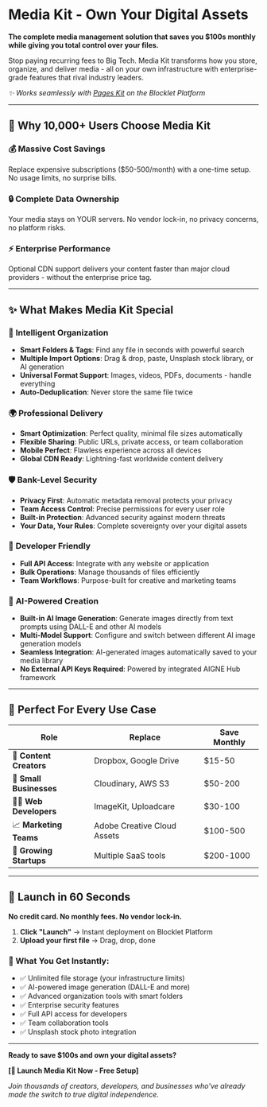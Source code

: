 # Media Kit - Own Your Digital Assets

**The complete media management solution that saves you $100s monthly while giving you total control over your files.**

Stop paying recurring fees to Big Tech. Media Kit transforms how you store, organize, and deliver media - all on your own infrastructure with enterprise-grade features that rival industry leaders.

_✨ Works seamlessly with [Pages Kit](https://store.blocklet.dev/blocklets/z8iZiDFg3vkkrPwsiba1TLXy3H9XHzFERsP8o) on the Blocklet Platform_

---

## 🚀 Why 10,000+ Users Choose Media Kit

### **💰 Massive Cost Savings**

Replace expensive subscriptions ($50-500/month) with a one-time setup. No usage limits, no surprise bills.

### **🔒 Complete Data Ownership**

Your media stays on YOUR servers. No vendor lock-in, no privacy concerns, no platform risks.

### **⚡ Enterprise Performance**

Optional CDN support delivers your content faster than major cloud providers - without the enterprise price tag.

---

## ✨ What Makes Media Kit Special

### 📁 **Intelligent Organization**

- **Smart Folders & Tags**: Find any file in seconds with powerful search
- **Multiple Import Options**: Drag & drop, paste, Unsplash stock library, or AI generation
- **Universal Format Support**: Images, videos, PDFs, documents - handle everything
- **Auto-Deduplication**: Never store the same file twice

### 🌍 **Professional Delivery**

- **Smart Optimization**: Perfect quality, minimal file sizes automatically
- **Flexible Sharing**: Public URLs, private access, or team collaboration
- **Mobile Perfect**: Flawless experience across all devices
- **Global CDN Ready**: Lightning-fast worldwide content delivery

### 🛡️ **Bank-Level Security**

- **Privacy First**: Automatic metadata removal protects your privacy
- **Team Access Control**: Precise permissions for every user role
- **Built-in Protection**: Advanced security against modern threats
- **Your Data, Your Rules**: Complete sovereignty over your digital assets

### 🔧 **Developer Friendly**

- **Full API Access**: Integrate with any website or application
- **Bulk Operations**: Manage thousands of files efficiently
- **Team Workflows**: Purpose-built for creative and marketing teams

### 🤖 **AI-Powered Creation**

- **Built-in AI Image Generation**: Generate images directly from text prompts using DALL-E and other AI models
- **Multi-Model Support**: Configure and switch between different AI image generation models
- **Seamless Integration**: AI-generated images automatically saved to your media library
- **No External API Keys Required**: Powered by integrated AIGNE Hub framework

---

## 🎯 Perfect For Every Use Case

| **Role**                | **Replace**                 | **Save Monthly** |
| ----------------------- | --------------------------- | ---------------- |
| 📸 **Content Creators** | Dropbox, Google Drive       | $15-50           |
| 🏢 **Small Businesses** | Cloudinary, AWS S3          | $50-200          |
| 👩‍💻 **Web Developers**   | ImageKit, Uploadcare        | $30-100          |
| 📈 **Marketing Teams**  | Adobe Creative Cloud Assets | $100-500         |
| 🚀 **Growing Startups** | Multiple SaaS tools         | $200-1000        |

---

## 🚀 Launch in 60 Seconds

**No credit card. No monthly fees. No vendor lock-in.**

1. **Click "Launch"** → Instant deployment on Blocklet Platform
2. **Upload your first file** → Drag, drop, done

### **🎉 What You Get Instantly:**

- ✅ Unlimited file storage (your infrastructure limits)
- ✅ AI-powered image generation (DALL-E and more)
- ✅ Advanced organization tools with smart folders
- ✅ Enterprise security features
- ✅ Full API access for developers
- ✅ Team collaboration tools
- ✅ Unsplash stock photo integration

---

**Ready to save $100s and own your digital assets?**

**[🚀 Launch Media Kit Now - Free Setup]**

_Join thousands of creators, developers, and businesses who've already made the switch to true digital independence._
